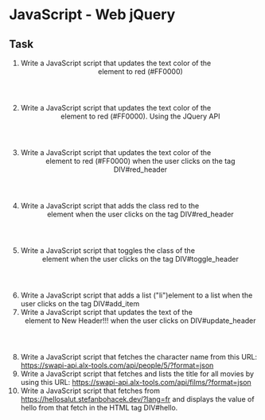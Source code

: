 # JavaScript - Web jQuery

## Task

1. Write a JavaScript script that updates the text color of the <header> element to red (#FF0000)
2. Write a JavaScript script that updates the text color of the <header> element to red (#FF0000). Using the JQuery API
3. Write a JavaScript script that updates the text color of the <header> element to red (#FF0000) when the user clicks on the tag DIV#red_header
4. Write a JavaScript script that adds the class red to the <header> element when the user clicks on the tag DIV#red_header
5. Write a JavaScript script that toggles the class of the <header> element when the user clicks on the tag DIV#toggle_header
6. Write a JavaScript script that adds a list ("li")element to a list when the user clicks on the tag DIV#add_item
7. Write a JavaScript script that updates the text of the <header> element to New Header!!! when the user clicks on DIV#update_header
8. Write a JavaScript script that fetches the character name from this URL: https://swapi-api.alx-tools.com/api/people/5/?format=json
9. Write a JavaScript script that fetches and lists the title for all movies by using this URL: https://swapi-api.alx-tools.com/api/films/?format=json
10. Write a JavaScript script that fetches from https://hellosalut.stefanbohacek.dev/?lang=fr and displays the value of hello from that fetch in the HTML tag DIV#hello.

